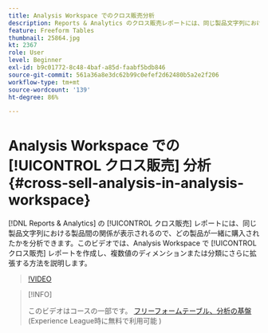 ```yaml
---
title: Analysis Workspace でのクロス販売分析
description: Reports & Analytics のクロス販売レポートには、同じ製品文字列における製品間の関係が表示されるので、どの製品が一緒に購入されたかを分析できます。このビデオでは、Analysis Workspace でクロス販売レポートを作成し、複数値のディメンションまたは分類にさらに拡張する方法を説明します。
feature: Freeform Tables
thumbnail: 25864.jpg
kt: 2367
role: User
level: Beginner
exl-id: b9c01772-8c48-4baf-a85d-faabf5bdb846
source-git-commit: 561a36a8e3dc62b99c0efef2d62480b5a2e2f206
workflow-type: tm+mt
source-wordcount: '139'
ht-degree: 86%

---
```


# Analysis Workspace での [!UICONTROL クロス販売] 分析 {#cross-sell-analysis-in-analysis-workspace}

[!DNL Reports & Analytics] の [!UICONTROL クロス販売] レポートには、同じ製品文字列における製品間の関係が表示されるので、どの製品が一緒に購入されたかを分析できます。このビデオでは、Analysis Workspace で [!UICONTROL クロス販売] レポートを作成し、複数値のディメンションまたは分類にさらに拡張する方法を説明します。

>[!VIDEO](https://video.tv.adobe.com/v/25864/?quality=12)

>[!INFO]
>
> このビデオはコースの一部です。 [フリーフォームテーブル、分析の基盤](https://experienceleague.adobe.com/?recommended=Analytics-U-1-2020.3)(Experience League時に無料で利用可能 )
